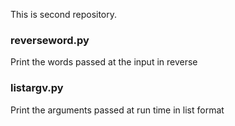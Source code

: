 This is second repository.


### reverseword.py

Print the words passed at the input in reverse

### listargv.py 

Print the arguments passed at run time in list format 
